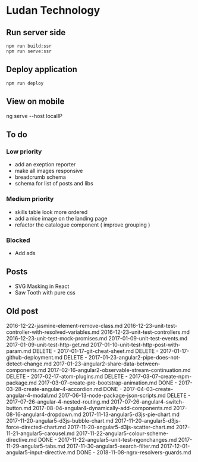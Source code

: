 # Ludan Technology

## Run server side

```
npm run build:ssr
npm run serve:ssr
```

## Deploy application

```
npm run deploy
```

## View on mobile

ng serve --host localIP

## To do

### Low priority

- add an exeption reporter
- make all images responsive
- breadcrumb schema
- schema for list of posts and libs

### Medium priority

- skills table look more ordered
- add a nice image on the landing page
- refactor the catalogue component ( improve grouping )

### Blocked

- Add ads

## Posts

- SVG Masking in React
- Saw Tooth with pure css

## Old post

2016-12-22-jasmine-element-remove-class.md
2016-12-23-unit-test-controller-with-resolved-variables.md
2016-12-23-unit-test-controllers.md
2016-12-23-unit-test-mock-promises.md
2017-01-09-unit-test-events.md
2017-01-09-unit-test-http-get.md
2017-01-10-unit-test-http-post-with-param.md
DELETE - 2017-01-17-git-cheat-sheet.md
DELETE - 2017-01-17-github-deployment.md
DELETE - 2017-01-23-angular2-pipe-does-not-detect-change.md
2017-01-23-angular2-share-data-between-components.md
2017-02-16-angular2-observable-stream-continuation.md
DELETE - 2017-02-17-atom-plugins.md
DELETE - 2017-03-07-create-npm-package.md
2017-03-07-create-pre-bootstrap-animation.md
DONE - 2017-03-28-create-angular-4-accordion.md
DONE - 2017-04-03-create-angular-4-modal.md
2017-06-13-node-package-json-scripts.md
DELETE - 2017-07-26-angular-4-nested-routing.md
2017-07-26-angular4-switch-button.md
2017-08-04-angular4-dynamically-add-components.md
2017-08-16-angular4-dropdown.md
2017-11-13-angular5-d3js-pie-chart.md
2017-11-20-angular5-d3js-bubble-chart.md
2017-11-20-angular5-d3js-force-directed-chart.md
2017-11-20-angular5-d3js-scatter-chart.md
2017-11-21-angular5-carousel.md
2017-11-22-angular5-colour-scheme-directive.md
DONE - 2017-11-22-angular5-unit-test-ngonchanges.md
2017-11-29-angular5-tabs.md
2017-11-30-angular5-search-filter.md
2017-12-01-angular5-input-directive.md
DONE - 2018-11-08-ngrx-resolvers-guards.md